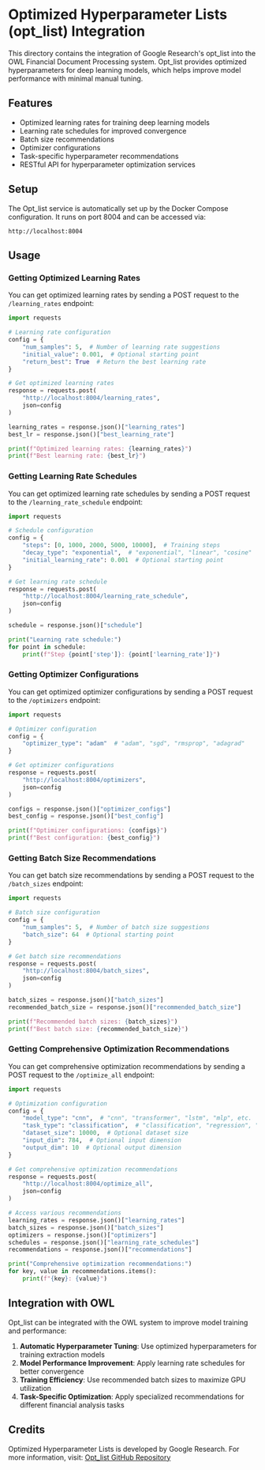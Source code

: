 # Optimized Hyperparameter Lists (opt_list) Integration

This directory contains the integration of Google Research's opt_list into the OWL Financial Document Processing system. Opt_list provides optimized hyperparameters for deep learning models, which helps improve model performance with minimal manual tuning.

## Features

- Optimized learning rates for training deep learning models
- Learning rate schedules for improved convergence
- Batch size recommendations
- Optimizer configurations
- Task-specific hyperparameter recommendations
- RESTful API for hyperparameter optimization services

## Setup

The Opt_list service is automatically set up by the Docker Compose configuration. It runs on port 8004 and can be accessed via:

```
http://localhost:8004
```

## Usage

### Getting Optimized Learning Rates

You can get optimized learning rates by sending a POST request to the `/learning_rates` endpoint:

```python
import requests

# Learning rate configuration
config = {
    "num_samples": 5,  # Number of learning rate suggestions
    "initial_value": 0.001,  # Optional starting point
    "return_best": True  # Return the best learning rate
}

# Get optimized learning rates
response = requests.post(
    "http://localhost:8004/learning_rates",
    json=config
)

learning_rates = response.json()["learning_rates"]
best_lr = response.json()["best_learning_rate"]

print(f"Optimized learning rates: {learning_rates}")
print(f"Best learning rate: {best_lr}")
```

### Getting Learning Rate Schedules

You can get optimized learning rate schedules by sending a POST request to the `/learning_rate_schedule` endpoint:

```python
import requests

# Schedule configuration
config = {
    "steps": [0, 1000, 2000, 5000, 10000],  # Training steps
    "decay_type": "exponential",  # "exponential", "linear", "cosine"
    "initial_learning_rate": 0.001  # Optional starting point
}

# Get learning rate schedule
response = requests.post(
    "http://localhost:8004/learning_rate_schedule",
    json=config
)

schedule = response.json()["schedule"]

print("Learning rate schedule:")
for point in schedule:
    print(f"Step {point['step']}: {point['learning_rate']}")
```

### Getting Optimizer Configurations

You can get optimized optimizer configurations by sending a POST request to the `/optimizers` endpoint:

```python
import requests

# Optimizer configuration
config = {
    "optimizer_type": "adam"  # "adam", "sgd", "rmsprop", "adagrad"
}

# Get optimizer configurations
response = requests.post(
    "http://localhost:8004/optimizers",
    json=config
)

configs = response.json()["optimizer_configs"]
best_config = response.json()["best_config"]

print(f"Optimizer configurations: {configs}")
print(f"Best configuration: {best_config}")
```

### Getting Batch Size Recommendations

You can get batch size recommendations by sending a POST request to the `/batch_sizes` endpoint:

```python
import requests

# Batch size configuration
config = {
    "num_samples": 5,  # Number of batch size suggestions
    "batch_size": 64  # Optional starting point
}

# Get batch size recommendations
response = requests.post(
    "http://localhost:8004/batch_sizes",
    json=config
)

batch_sizes = response.json()["batch_sizes"]
recommended_batch_size = response.json()["recommended_batch_size"]

print(f"Recommended batch sizes: {batch_sizes}")
print(f"Best batch size: {recommended_batch_size}")
```

### Getting Comprehensive Optimization Recommendations

You can get comprehensive optimization recommendations by sending a POST request to the `/optimize_all` endpoint:

```python
import requests

# Optimization configuration
config = {
    "model_type": "cnn",  # "cnn", "transformer", "lstm", "mlp", etc.
    "task_type": "classification",  # "classification", "regression", "time_series", "nlp"
    "dataset_size": 10000,  # Optional dataset size
    "input_dim": 784,  # Optional input dimension
    "output_dim": 10  # Optional output dimension
}

# Get comprehensive optimization recommendations
response = requests.post(
    "http://localhost:8004/optimize_all",
    json=config
)

# Access various recommendations
learning_rates = response.json()["learning_rates"]
batch_sizes = response.json()["batch_sizes"]
optimizers = response.json()["optimizers"]
schedules = response.json()["learning_rate_schedules"]
recommendations = response.json()["recommendations"]

print("Comprehensive optimization recommendations:")
for key, value in recommendations.items():
    print(f"{key}: {value}")
```

## Integration with OWL

Opt_list can be integrated with the OWL system to improve model training and performance:

1. **Automatic Hyperparameter Tuning**: Use optimized hyperparameters for training extraction models
2. **Model Performance Improvement**: Apply learning rate schedules for better convergence
3. **Training Efficiency**: Use recommended batch sizes to maximize GPU utilization
4. **Task-Specific Optimization**: Apply specialized recommendations for different financial analysis tasks

## Credits

Optimized Hyperparameter Lists is developed by Google Research. For more information, visit:
[Opt_list GitHub Repository](https://github.com/google-research/google-research/tree/master/opt_list)